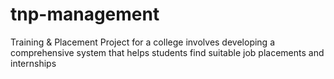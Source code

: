 # tnp-management
Training &amp; Placement Project for a college involves developing a comprehensive system that helps students find suitable job placements and internships
